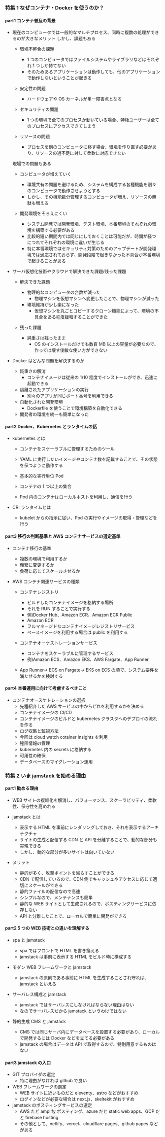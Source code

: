 ### 特集 1 なぜコンテナ・Docker を使うのか？

#### part1 コンテナ普及の背景

- 現在のコンピュータでは一般的なマルチプロセス、同時に複数の処理ができるのが大きなメリット
  しかし、課題もある

  - 環境不整合の課題

    - 1 つのコンピュータではファイルシステムやライブラリなどはそれぞれ 1 つしか持てない
    - そのためあるアプリケーションは動作しても、他のアプリケーションで動作しないということが起きる

  - 安定性の問題

    - ハードウェアや OS カーネルが単一障害点となる

  - セキュリティの問題

    - 1 つの環境で全てのプロセスか動いている場合、特権ユーザーは全てのプロセスにアクセスできてしまう

  - リソースの問題
    - プロセスを別のコンピュータに移す場合、環境を作り直す必要があり、リソースの過不足に対して柔軟に対応できない

  現場での問題もある

  - コンピュータが増えていく

    - 環境共有の問題を避けるため、システムを構成する各種機能を別々のコンピュータで動作させようとする
    - しかし、その機能数分管理するコンピュータが増え、リソースの無駄も増える

  - 開発環境をそろえにくい
    - システム開発では開発環境、テスト環境、本番環境のそれぞれの環境を構築する必要がある
    - 比較的短い期間内では同じにしておくことは可能だが、時間が経つにつれてそれぞれの環境に違いが生じる
    - 特に本番環境ではセキュリティ対策のためのアップデートが開発環境では適応されておらず、開発段階で起きなかった不具合が本番環境で起きることがある

- サーバ仮想化技術やクラウドで解決できた課題/残った課題

  - 解決できた課題

    - 物理的なコンピュータの台数が減った
      - 物理マシンを仮想マシンへ変更したことで、物理マシンが減った
    - 環境維持が少し楽になった
      - 仮想マシンを丸ごとコピーするクローン機能によって、環境の不具合をある程度緩和することができた

  - 残った課題
    - 純重さは残ったまま
      - OS のインストールだけでも数百 MB 以上の容量が必要なので、作っては壊す俊敏な使い方ができない

- Docker はどんな問題を解決するのか
  - 鈍重さの解消
    - コンテナイメージは従来の 1/10 程度でインストールができ、迅速に起動できる
  - 隔離されたアプリケーションの実行
    - 別々のアプリが同じポート番号を利用できる
  - 自動化された開発環境
    - Dockerfile を使うことで環境構築を自動化できる
  - 開発者の環境を統一も簡単になった

#### part2 Docker、Kubernetes とランタイムの話

- kubernetes とは

  - コンテナをスケーラブルに管理するためのツール
  - YAML に実行したいイメージやコンテナ数を記載することで、その状態を保つように動作する

  - 基本的な実行単位 Pod
  - コンテナの 1 つ以上の集合
  - Pod 内のコンテナはローカルホストを利用し、通信を行う

- CRI ランタイムとは
  - kubelet からの指示に従い、Pod の実行やイメージの取得・管理などを行う

#### part3 移行の判断基準と AWS コンテナサービスの選定基準

- コンテナ移行の基準

  - 複数の環境で利用するか
  - 頻繁に変更するか
  - 負荷に応じてスケールさせるか

- AWS コンテナ関連サービスの種類

  - コンテナレジストリ

    - ビルドしたコンテナイメージを格納する場所
    - それを RUN することで実行する
    - 例)Docker Hub、Amazon ECR、Amazon ECR Public
    - Amazon ECR
    - フルマネージドなコンテナイメージレジストリサービス
    - ベースイメージを利用する場合は public を利用する

  - コンテナオーケストレーションサービス

    - コンテナをスケーラブルに管理するサービス
    - 例)Amazon ECS、Amazon EKS、AWS Fargate、App Runner

  - App Runner→ ECS on Fargate→ EKS on ECS の順で、システム要件を満たせるかを検討する

#### part4 本番運用に向けて考慮するべきこと

- コンテナオースケトレーションの選択
  - 先程紹介した AWS サービスの中からどれを利用するかを決める
  - コンテナイメージの CI/CD
  - コンテナイメージのビルドと kubernetes クラスタへのデプロイの流れを作る
  - ログ収集と監視方法
  - 今回は cloud watch cotainer insights を利用
  - 秘匿情報の管理
  - kubernetes 内の secrets に格納する
  - 可用性の確保
  - データベースのマイグレーション運用

### 特集 2 いま jamstack を始める理由

#### part1 勧める理由

- WEB サイトの複雑化を解消し、パフォーマンス、スケーラビリティ、柔軟性、保守性を高めれる

- jamstack とは

  - 表示する HTML を事前にレンダリングしておき、それを表示するアーキテクチャ
  - サイトの生成と配信する CDN と API を分離することで、動的な部分も実現できる
  - しかし、動的な部分が多いサイトは向いていない

- メリット
  - 静的が多く、攻撃ポイントを減らすことができる
  - CDN で配信しているので、CDN 側でキャッシュやアクセスに応じて適切にスケールができる
  - 静的ファイルの配信なので高速
  - シンプルなので、メンテナンスも簡単
  - 静的な WEB サイトとして生成されるので、ポスティングサービスに依存しない
  - API と分離したことで、ローカルで簡単に開発ができる

#### part2 5 つの WEB 技術との違いを理解する

- spa と jamstack

  - spa ではフロントで HTML を書き換える
  - jamstack は事前に表示する HTML をビルド時に構成する

- モダン WEB フレームワークと jamstack

  - jamstack の原則である事前に HTML を生成することされ守れば、jamstack といえる

- サーバレス構成と jamstack

  - jamstack ではサーバレスにしなければならない理由はない
  - なのでサーバレスだから jamstack というわけではない

- 静的生成 CMS と jamstack
  - CMS では同じサーバ内にデータベースを設置する必要があり、ローカルで開発するには Docker などを立てる必要がある
  - jamstack の場合はデータは API で取得するので、特別用意するものはない

#### part3 jamstack の入口

- GIT プロバイダの選定
  - 特に理由がなければ github で良い
- WEB フレームワークの選定
  - WEB サイトに近いものだと eleventy、astro などがおすすめ
  - ログインなどが必要な場合は next.js、skeltekit がおすすめ
- jamstack のポスティングサービスの選定
  - AWS たど amplify ポスティング、azure だと static web apps、GCP だと firebase hosting
  - その他として、netlify、vercel、cloudflare pages、github papes などがある
